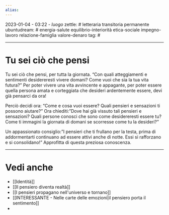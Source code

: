 ```yaml
---
alias: 
---
```

2023-01-04 - 03:22 - *luogo*
zettle: # letteraria transitoria permanente
ubuntudream: # energia-salute equilibrio-interiorità etica-sociale impegno-lavoro relazione-famiglia valore-denaro 
tag: #

---
# Tu sei ciò che pensi
Tu sei ciò che pensi, per tutta la giornata.
“Con quali atteggiamenti e sentimenti desidereresti vivere domani? Come vuoi che sia la tua vita futura?” Per poter vivere una vita avvincente e appagante, per poter essere quella persona amata e corteggiata che desideri ardentemente essere, devi già pensarci da ora!

Perciò decidi ora:
“Come e cosa vuoi essere? Quali pensieri e sensazioni ti possono aiutare?” Ora chiediti:”Dove hai già vissuto tali pensieri e sensazioni? Quali persone conosci che sono come desidereresti essere tu? Come ti immagini la giornata di domani se scorresse come tu la desideri?”

Un appassionato consiglio:”I pensieri che ti frullano per la testa, prima di addormentarti continuano ad essere attivi anche di notte. Essi si rafforzano e si consolidano!” Approfitta di questa preziosa conoscenza.



---
# Vedi anche
- [[Identità]]
- [[Il pensiero diventa realtà]]
- [[I pensieri propagano nell'universo e tornano]]
- [[INTERESSANTE - Nelle carte delle emozioni|il pensiero porta il sentimento]]
- 
